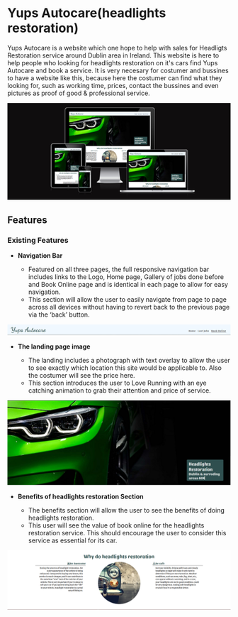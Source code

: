 # Yups Autocare(headlights restoration)

Yups Autocare is a website which one hope to help with sales for Headligts Restoration service around Dublin area in Ireland. This website is here to help people who looking for headlights restoration on it's cars find Yups Autocare and book a service. It is very necesary for costumer and bussines to have a website like this, because here the costumer can find what they looking for, such as working time, prices, contact the bussines and even pictures as proof of good & professional service.

![Header](https://github.com/Yups11/Project-nr1/blob/main/media/readme-image-1.png)

## Features

### Existing Features

- __Navigation Bar__

  - Featured on all three pages, the full responsive navigation bar includes links to the Logo, Home page, Gallery of jobs done before and Book Online page and is identical in each page to allow for easy navigation.
  - This section will allow the user to easily navigate from page to page across all devices without having to revert back to the previous page via the ‘back’ button.

![Navigation Bar](https://github.com/Yups11/Project-nr1/blob/main/media/readme-image-features-navbar.png)

- __The landing page image__

  - The landing includes a photograph with text overlay to allow the user to see exactly which location this site would be applicable to. Also the costumer will see the price here.
  - This section introduces the user to Love Running with an eye catching animation to grab their attention and price of service.

![Landing Page](https://github.com/Yups11/Project-nr1/blob/main/media/landing-page-image.png)

- __Benefits of headlights restoration Section__

  - The benefits section will allow the user to see the benefits of doing headlights restoration.
  - This user will see the value of book online for the headlights restoration service. This should encourage the user to consider this service as essential for its car.

![Benefits of headligts restoration](https://github.com/Yups11/Project-nr1/blob/main/media/benefits-image.png)
